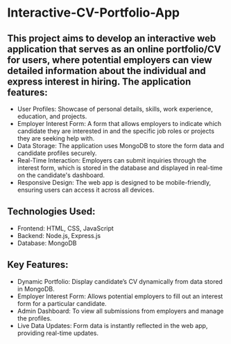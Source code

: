 # Interactive-CV-Portfolio-App

## This project aims to develop an interactive web application that serves as an online portfolio/CV for users, where potential employers can view detailed information about the individual and express interest in hiring. The application features:

- User Profiles: Showcase of personal details, skills, work experience, education, and projects.
- Employer Interest Form: A form that allows employers to indicate which candidate they are interested in and the specific job roles or projects they are seeking help with.
- Data Storage: The application uses MongoDB to store the form data and candidate profiles securely.
- Real-Time Interaction: Employers can submit inquiries through the interest form, which is stored in the database and displayed in real-time on the candidate's dashboard.
- Responsive Design: The web app is designed to be mobile-friendly, ensuring users can access it across all devices.

## Technologies Used:
- Frontend: HTML, CSS, JavaScript
- Backend: Node.js, Express.js
- Database: MongoDB

## Key Features:
- Dynamic Portfolio: Display candidate’s CV dynamically from data stored in MongoDB.
- Employer Interest Form: Allows potential employers to fill out an interest form for a particular candidate.
- Admin Dashboard: To view all submissions from employers and manage the profiles.
- Live Data Updates: Form data is instantly reflected in the web app, providing real-time updates.

